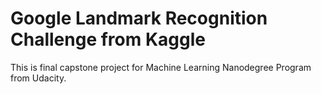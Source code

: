 # Google Landmark Recognition Challenge from Kaggle
This is final capstone project for Machine Learning Nanodegree Program from Udacity.
